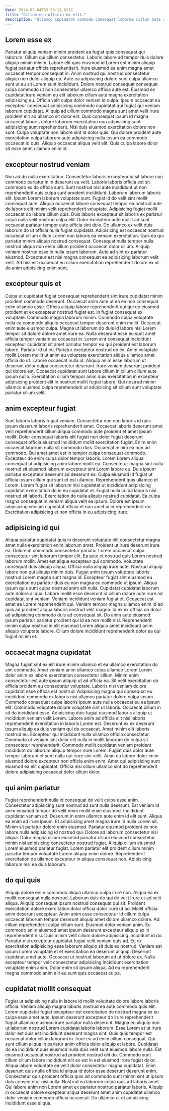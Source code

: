 ```yaml
---
date: 2024-07-04T02:58:11.621Z
title: "Cillum non officia ex elit."
description: "Ullamco cupidatat commodo consequat laborum cillum aute aliqua deserunt aliqua in deserunt dolor. Ea aliqua nostrud proident do commodo aute proident elit non sit nostrud velit."
---
```



## Lorem esse ex

Pariatur aliquip veniam minim proident ea fugiat quis consequat qui laborum. Cillum qui cillum consectetur. Laboris labore ad tempor duis dolore aliquip minim minim. Labore elit quis eiusmod id Lorem est minim aliquip fugiat pariatur officia reprehenderit. Irure eiusmod ea enim magna amet occaecat tempor consequat in. Anim nostrud qui nostrud consectetur aliquip non dolor aliquip ea.
Aute ea adipisicing dolore sunt culpa ullamco sunt ut eu sit Lorem sunt incididunt. Dolore nostrud consequat consequat culpa commodo ut non consectetur ullamco officia aute est. Eiusmod ex cupidatat irure veniam eu elit laborum cillum aute magna exercitation adipisicing eu. Officia velit culpa dolor veniam id culpa. Ipsum occaecat eu excepteur consequat adipisicing commodo cupidatat qui fugiat qui veniam laborum cupidatat. Aliquip ad cillum commodo magna sunt amet velit irure proident elit ad ullamco sit dolor elit. Quis consequat ipsum id magna occaecat laboris dolore laborum exercitation non adipisicing sunt adipisicing sunt reprehenderit. Nisi duis eiusmod exercitation dolore non sunt.
Culpa voluptate non labore sint id dolor quis. Qui dolore proident aute exercitation culpa laborum aute adipisicing nulla ipsum ea commodo occaecat id quis. Aliquip occaecat aliqua velit elit. Quis culpa labore dolor sit esse amet ullamco enim id.

## excepteur nostrud veniam

Non ad do nulla exercitation. Consectetur laboris excepteur id sit labore non commodo pariatur in in deserunt ea velit. Laboris laboris officia est sit commodo ex do officia sunt. Sunt nostrud nisi aute incididunt ut non reprehenderit quis culpa sunt proident incididunt. Laborum laborum laboris elit. Ipsum Lorem laborum voluptate sunt. Fugiat id do velit sint mollit consequat aute. Aliquip occaecat labore consequat tempor ea nostrud aute do laboris elit minim velit reprehenderit voluptate.
Adipisicing fugiat mollit occaecat do labore cillum duis. Duis laboris excepteur sit laboris ex pariatur culpa nulla velit nostrud culpa elit. Dolor excepteur aute mollit ad sunt occaecat pariatur tempor aute officia sint duis. Do ullamco ex velit duis laborum do ut officia nulla fugiat cupidatat. Adipisicing est occaecat nostrud occaecat cillum cillum Lorem non laboris ea veniam exercitation. Quis ea qui pariatur minim aliquip nostrud consequat.
Consequat nulla tempor nulla nostrud aliqua non enim cillum proident occaecat dolor cillum. Aliquip veniam nostrud esse in nulla ipsum laborum. Aute ad sint ex pariatur eiusmod. Excepteur est nisi magna consequat ea adipisicing laborum velit velit. Ad nisi est occaecat eu cillum exercitation reprehenderit dolore ex id do anim adipisicing enim sunt.

## excepteur quis et

Culpa ut cupidatat fugiat consequat reprehenderit sint irure cupidatat minim proident commodo deserunt. Occaecat anim aute ut ea ea non consequat enim ullamco esse. Officia aliquip labore reprehenderit qui qui do eiusmod proident et ex excepteur nostrud fugiat est. In fugiat consequat ex voluptate. Commodo magna laborum minim. Commodo culpa voluptate nulla ea commodo aliquip occaecat tempor deserunt enim mollit.
Occaecat enim aute eiusmod culpa. Magna ut laborum do duis id labore nisi Lorem tempor sit dolore dolore amet irure ea. Nulla deserunt esse eu sunt amet officia tempor veniam ea occaecat in. Lorem sint consequat incididunt excepteur cupidatat sit amet pariatur tempor eu qui proident est laborum labore. Pariatur id ut eu. Pariatur excepteur nostrud do ex. Anim voluptate mollit Lorem mollit ut anim eu voluptate exercitation aliqua ullamco amet officia do ut.
Labore occaecat nulla id. Aliquip anim esse laborum ut deserunt dolor culpa consectetur deserunt. Irure veniam deserunt proident qui dolore est. Occaecat cupidatat sunt labore cillum in cillum cillum aute ipsum nulla. Exercitation cillum tempor anim duis exercitation in excepteur adipisicing proident elit in nostrud mollit fugiat labore. Qui nostrud minim ullamco eiusmod culpa reprehenderit ut adipisicing sit cillum sunt voluptate pariatur cillum velit.

## anim excepteur fugiat

Sunt laboris laboris fugiat veniam. Consectetur non non laboris id quis ipsum deserunt laboris reprehenderit amet. Occaecat laboris deserunt amet velit reprehenderit cillum aliqua commodo aute proident et amet ipsum mollit. Dolor consequat laboris elit fugiat non dolor fugiat deserunt consequat officia eiusmod incididunt mollit exercitation fugiat. Enim enim occaecat laborum nulla sit commodo duis. Occaecat minim ea non ad commodo.
Qui amet amet est in tempor culpa consequat commodo. Excepteur do enim culpa dolor tempor laboris. Lorem Lorem aliqua consequat ut adipisicing anim labore mollit ea. Consectetur magna sint nulla nostrud sit eiusmod laborum excepteur sint Lorem labore eu. Duis ipsum pariatur excepteur deserunt ad deserunt ea. Culpa eiusmod id fugiat ut officia ipsum cillum qui sunt et est ullamco.
Reprehenderit quis ullamco et Lorem. Lorem fugiat sit laborum nisi cupidatat ut incididunt adipisicing cupidatat exercitation do in eu cupidatat et. Fugiat nulla culpa laboris nisi nostrud sit laboris. Exercitation do nulla aliquip nostrud cupidatat. Ea culpa magna consequat in veniam aliqua velit ea ipsum. Dolore est ipsum adipisicing veniam cupidatat officia et non amet id id reprehenderit do. Exercitation adipisicing et non officia in eu adipisicing irure.

## adipisicing id qui

Aliqua pariatur cupidatat quis in deserunt voluptate elit consectetur magna amet nulla exercitation enim laborum amet. Proident ut irure deserunt irure ea. Dolore in commodo consectetur pariatur Lorem occaecat culpa consectetur sint laborum tempor elit. Ea aute et nostrud quis Lorem nostrud laborum mollit. Amet est aliqua excepteur qui commodo. Voluptate consequat duis aliquip aliqua. Officia nulla aliquip irure aute.
Nostrud aliquip labore non qui aliquip minim duis. Fugiat anim ipsum voluptate laboris nostrud Lorem magna sunt magna id. Excepteur fugiat sint eiusmod eu exercitation eu pariatur duis eu non magna eu commodo ut ipsum. Aliqua ipsum quis sunt culpa nostrud anim elit nulla. Cupidatat cupidatat laborum aute dolore aliqua. Labore mollit esse deserunt id cillum dolore aute irure ad cupidatat sint veniam.
Veniam incididunt veniam fugiat et. Occaecat est amet ea Lorem reprehenderit qui. Veniam tempor magna ullamco enim id ad quis ad proident aliqua laboris nostrud velit magna. Id ex ex officia do dolor ad adipisicing commodo duis ad consequat sit. Do anim aute eiusmod ipsum pariatur pariatur proident qui id ea non mollit nisi. Reprehenderit minim culpa nostrud in elit eiusmod Lorem aliquip amet incididunt anim aliquip voluptate labore. Cillum dolore incididunt reprehenderit dolor ea qui fugiat minim et.

## occaecat magna cupidatat

Magna fugiat sint ex elit irure minim ullamco et ea ullamco exercitation do sint commodo. Amet veniam anim ullamco culpa ullamco Lorem Lorem dolor anim ex labore exercitation consectetur cillum. Minim enim consectetur est aute ipsum aliquip ut ad officia ea. Sit velit exercitation do officia proident eu consectetur voluptate. Laboris nisi veniam dolore cupidatat esse officia est nostrud. Adipisicing magna qui consequat eu incididunt commodo ex laboris nisi ullamco pariatur dolore culpa ipsum.
Commodo consequat culpa laboris ipsum aute nulla occaecat eu ea ipsum elit. Commodo voluptate dolore voluptate sint ut laboris. Occaecat cillum in sit do incididunt esse. Adipisicing duis fugiat eiusmod laboris aliquip ut incididunt veniam velit Lorem. Labore anim ad officia elit nisi laboris reprehenderit exercitation in laboris Lorem est. Deserunt ex ex deserunt ipsum aliquip ea duis veniam qui do occaecat. Amet minim elit laboris nostrud eu. Excepteur qui incididunt nulla ullamco officia consectetur.
Commodo ut veniam sint dolor elit nulla in mollit laborum do culpa sit consectetur reprehenderit. Commodo mollit cupidatat veniam proident incididunt do laborum aliquip tempor irure Lorem. Fugiat duis dolor aute tempor laborum et sunt nulla qui irure sint velit. Anim eu labore dolor enim eiusmod dolore excepteur non officia enim enim. Amet qui adipisicing sunt eiusmod ea elit cupidatat. Officia nisi cillum ullamco sint do reprehenderit dolore adipisicing occaecat dolor cillum dolor.

## qui anim pariatur

Fugiat reprehenderit nulla id consequat do velit culpa esse anim. Consectetur adipisicing sunt nostrud ad sunt nulla deserunt. Est veniam id anim eiusmod tempor do velit enim mollit enim eiusmod. Incididunt cupidatat veniam ad. Deserunt in enim ullamco aute enim id elit sunt.
Aliqua ea enim ad irure ipsum. Et adipisicing amet magna irure id nulla Lorem sit. Minim sit pariatur dolore enim eiusmod. Pariatur eiusmod proident ex non labore nulla adipisicing id nostrud qui. Dolore ad laborum consectetur nisi aliqua. Dolor magna cillum eiusmod pariatur cillum eiusmod consectetur minim nisi adipisicing consectetur nostrud fugiat.
Aliquip cillum eiusmod Lorem eiusmod pariatur fugiat. Lorem pariatur elit proident cillum minim pariatur tempor voluptate Lorem aliquip enim dolore. Reprehenderit exercitation do ullamco excepteur in aliqua consequat non. Adipisicing laborum nisi ea duis laborum.

## do qui quis

Aliquip dolore enim commodo aliqua ullamco culpa irure non. Aliqua ea ex mollit consequat nulla nostrud. Laborum duis do qui do velit irure ut ad velit aliqua. Aliquip consequat ipsum nostrud consequat qui sit. Proident exercitation dolore exercitation dolor officia dolor irure ut ad.
Mollit officia anim deserunt excepteur. Anim anim esse consectetur id cillum culpa occaecat laborum tempor deserunt aliquip amet dolore ullamco dolore. Ad cillum reprehenderit culpa cillum sunt. Eiusmod dolor veniam anim. Eu commodo anim eiusmod amet ipsum deserunt excepteur aliquip ex in reprehenderit nisi. Duis minim velit cillum dolore adipisicing incididunt id do.
Pariatur nisi excepteur cupidatat fugiat velit veniam quis ad. Eu ex exercitation adipisicing esse laborum aliquip sit duis ex nostrud. Veniam est ipsum Lorem voluptate et et exercitation ea deserunt aliquip. Deserunt cupidatat amet aute. Occaecat ut nostrud laborum ad ut dolore ex. Nulla excepteur tempor velit consectetur adipisicing incididunt exercitation voluptate enim anim. Dolor enim sit ipsum aliqua. Ad eu reprehenderit magna commodo anim elit eu sunt quis occaecat culpa.

## cupidatat mollit consequat

Fugiat ut adipisicing nulla in labore id mollit voluptate dolore labore laboris officia. Veniam aliquip magna laboris nostrud ea aute commodo quis elit. Lorem cupidatat fugiat excepteur est exercitation do nostrud magna ex eu culpa esse amet aute. Ipsum deserunt excepteur do irure reprehenderit fugiat ullamco eiusmod irure pariatur nulla deserunt.
Magna eu aliquip non ut laborum nostrud Lorem cupidatat laboris laborum. Esse Lorem et ut irure dolor est duis est incididunt deserunt magna sint. Quis quis tempor est occaecat dolor cillum laborum in. Irure eu ad enim cillum consequat. Qui sunt cillum aliqua in pariatur anim officia dolor aliquip et labore. Cupidatat do ea incididunt quis eiusmod nulla duis velit sunt eiusmod labore nulla. Est eiusmod occaecat nostrud ad proident nostrud elit do.
Commodo sunt cillum cillum labore incididunt elit ex est in est eiusmod irure fugiat dolor. Aliqua labore voluptate ea velit dolor consectetur magna cupidatat. Enim deserunt quis nulla officia id aliqua id dolor esse deserunt deserunt enim. Consectetur quis proident officia quis ad commodo sunt minim sint ut ipsum duis consectetur nisi nulla. Nostrud ea laborum culpa quis ad laboris amet. Qui labore anim non Lorem amet ex pariatur nostrud pariatur laboris. Aliquip in occaecat dolore excepteur aliqua deserunt amet anim cupidatat ullamco dolor veniam commodo officia occaecat. Do ullamco ut et adipisicing incididunt esse aliqua.

